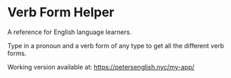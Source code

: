 <h1>Verb Form Helper</h1>

A reference for English language learners.

Type in a pronoun and a verb form of any type to get all the different verb forms.

Working version available at: https://petersenglish.nyc/my-app/



